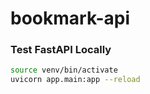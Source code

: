 # bookmark-api

### Test FastAPI Locally
```bash
source venv/bin/activate
uvicorn app.main:app --reload
```